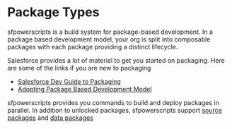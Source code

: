 # Package Types

sfpowerscripts is a build system for package-based development. In a package based development model, your org is split into composable packages with each package providing a distinct lifecycle.

Salesforce provides a lot of material to get you started on packaging. Here are some of the links if you are new to packaging

* [Salesforce Dev Guide to Packaging](https://developer.salesforce.com/docs/atlas.en-us.sfdx_dev.meta/sfdx_dev/sfdx_dev_unlocked_pkg_intro.htm)
* [Adopting Package Based Development Model](https://www.linkedin.com/pulse/adopting-package-based-development-model-salesforce-azlam-abdulsalam/?trk=read_related_article-card_title)

sfpowerscripts provides you commands to build and deploy packages in parallel. In addition to unlocked packages, sfpowerscripts support [source packages](source-packages.md) and [data packages](data-packages.md)

